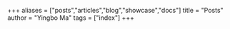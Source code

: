 +++
aliases = ["posts","articles","blog","showcase","docs"]
title = "Posts"
author = "Yingbo Ma"
tags = ["index"]
+++
